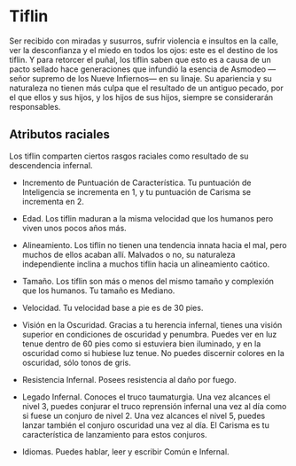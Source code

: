 # Tiflin

Ser recibido con miradas y susurros, sufrir violencia e insultos en la calle, ver la desconfianza y el miedo en todos los ojos:
este es el destino de los tiflin. Y para retorcer el puñal, los
tiflin saben que esto es a causa de un pacto sellado hace generaciones que infundió la esencia de Asmodeo —señor supremo de los Nueve Infiernos— en su linaje. Su apariencia y
su naturaleza no tienen más culpa que el resultado de un antiguo pecado, por el que ellos y sus hijos, y los hijos de sus
hijos, siempre se considerarán responsables.


## Atributos raciales

Los tiflin comparten ciertos rasgos raciales como resultado
de su descendencia infernal.

- Incremento de Puntuación de Característica. Tu puntuación de Inteligencia se incrementa en 1, y tu puntuación
de Carisma se incrementa en 2.

- Edad. Los tiflin maduran a la misma velocidad que los humanos pero viven unos pocos años más.

- Alineamiento. Los tiflin no tienen una tendencia innata
hacia el mal, pero muchos de ellos acaban allí. Malvados o no,
su naturaleza independiente inclina a muchos tiflin hacia un
alineamiento caótico.

- Tamaño. Los tiflin son más o menos del mismo tamaño y
complexión que los humanos. Tu tamaño es Mediano.

- Velocidad. Tu velocidad base a pie es de 30 pies.

- Visión en la Oscuridad. Gracias a tu herencia infernal,
tienes una visión superior en condiciones de oscuridad y penumbra. Puedes ver en luz tenue dentro de 60 pies como si
estuviera bien iluminado, y en la oscuridad como si hubiese
luz tenue. No puedes discernir colores en la oscuridad, sólo
tonos de gris.

- Resistencia Infernal. Posees resistencia al daño por
fuego.

- Legado Infernal. Conoces el truco taumaturgia. Una vez
alcances el nivel 3, puedes conjurar el truco reprensión infernal una vez al día como si fuese un conjuro de nivel 2. Una
vez alcances el nivel 5, puedes lanzar también el conjuro oscuridad una vez al día. El Carisma es tu característica de lanzamiento para estos conjuros.

- Idiomas. Puedes hablar, leer y escribir Común e Infernal.
